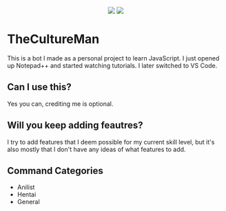 <p align="center">
    <img src="https://app.codacy.com/project/badge/Grade/6c414c7548b1403c8460576f3d1e7aa1" />
    <img src="https://img.shields.io/github/commit-activity/m/crackheadakira/TheCultureMan">
    
</p>

# TheCultureMan

This is a bot I made as a personal project to learn JavaScript. I just opened up Notepad++ and started watching tutorials. I later switched to VS Code.

## Can I use this?
Yes you can, crediting me is optional.

## Will you keep adding feautres?
I try to add features that I deem possible for my current skill level, but it's also mostly that I don't have any ideas of what features to add.

## Command Categories
- Anilist
- Hentai
- General